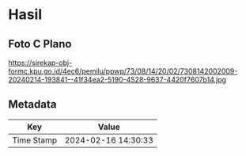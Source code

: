 # Hasil

## Foto C Plano

https://sirekap-obj-formc.kpu.go.id/4ec6/pemilu/ppwp/73/08/14/20/02/7308142002009-20240214-193841--41f34ea2-5190-4528-9637-4420f7607b14.jpg


## Metadata

| Key        | Value               |
| ---------- | ------------------- |
| Time Stamp | 2024-02-16 14:30:33 |



